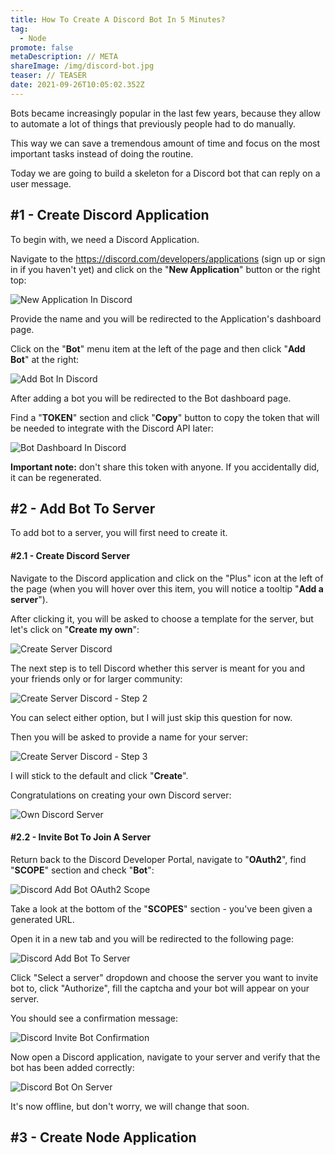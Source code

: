 ```yaml
---
title: How To Create A Discord Bot In 5 Minutes?
tag:
  - Node
promote: false
metaDescription: // META
shareImage: /img/discord-bot.jpg
teaser: // TEASER
date: 2021-09-26T10:05:02.352Z
---
```

Bots became increasingly popular in the last few years, because they allow to automate a lot of things that previously people had to do manually.

This way we can save a tremendous amount of time and focus on the most important tasks instead of doing the routine.

Today we are going to build a skeleton for a Discord bot that can reply on a user message.

## \#1 - Create Discord Application

To begin with, we need a Discord Application.

Navigate to the <https://discord.com/developers/applications> (sign up or sign in if you haven't yet) and click on the "**New Application**" button or the right top:

![New Application In Discord](/img/screenshot-2021-09-25-at-12.37.08.png "New Application In Discord")

Provide the name and you will be redirected to the Application's dashboard page.

Click on the "**Bot**" menu item at the left of the page and then click "**Add Bot**" at the right:

![Add Bot In Discord](/img/screenshot-2021-09-25-at-12.38.24.png "Add Bot In Discord")

After adding a bot you will be redirected to the Bot dashboard page.

Find a "**TOKEN**" section and click "**Copy**" button to copy the token that will be needed to integrate with the Discord API later:

![Bot Dashboard In Discord](/img/screenshot-2021-09-25-at-12.40.29.png "Bot Dashboard In Discord")

**Important note:** don't share this token with anyone. If you accidentally did, it can be regenerated.

## \#2 - Add Bot To Server

To add bot to a server, you will first need to create it.

#### \#2.1 - Create Discord Server

Navigate to the Discord application and click on the "Plus" icon at the left of the page (when you will hover over this item, you will notice a tooltip "**Add a server**").

After clicking it, you will be asked to choose a template for the server, but let's click on "**Create my own**":

![Create Server Discord](/img/screenshot-2021-09-25-at-12.55.54.png "Create Server Discord")

The next step is to tell Discord whether this server is meant for you and your friends only or for larger community:

![Create Server Discord - Step 2](/img/screenshot-2021-09-25-at-12.56.02.png "Create Server Discord - Step 2")

You can select either option, but I will just skip this question for now.

Then you will be asked to provide a name for your server:

![Create Server Discord - Step 3](/img/screenshot-2021-09-25-at-12.56.13.png "Create Server Discord - Step 3")

I will stick to the default and click "**Create**".

Congratulations on creating your own Discord server:

![Own Discord Server](/img/screenshot-2021-09-25-at-12.52.45.png "Own Discord Server")

#### \#2.2 - Invite Bot To Join A Server

Return back to the Discord Developer Portal, navigate to "**OAuth2**", find "**SCOPE**" section and check "**Bot**":

![Discord Add Bot OAuth2 Scope](/img/screenshot-2021-09-25-at-13.00.48.png "Discord Add Bot OAuth2 Scope")

Take a look at the bottom of the "**SCOPES**" section - you've been given a generated URL.

Open it in a new tab and you will be redirected to the following page:

![Discord Add Bot To Server](/img/screenshot-2021-09-25-at-13.02.49.png "Discord Add Bot To Server")

Click "Select a server" dropdown and choose the server you want to invite bot to, click "Authorize", fill the captcha and your bot will appear on your server.

You should see a confirmation message:

![Discord Invite Bot Confirmation](/img/screenshot-2021-09-25-at-13.04.09.png "Discord Invite Bot Confirmation")

Now open a Discord application, navigate to your server and verify that the bot has been added correctly:

![Discord Bot On Server](/img/screenshot-2021-09-25-at-13.07.50.png "Discord Bot On Server")

It's now offline, but don't worry, we will change that soon.

## \#3 - Create Node Application